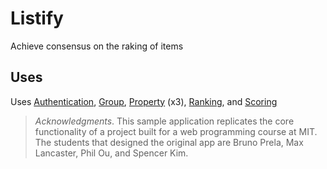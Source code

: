 # Listify

Achieve consensus on the raking of items

## Uses

Uses [Authentication][authentication], [Group][group],
[Property][property] (x3), [Ranking][ranking], and [Scoring][scoring]

> *Acknowledgments*. This sample application replicates the core functionality
> of a project built for a web programming course at MIT. The students that
> designed the original app are Bruno Prela, Max Lancaster, Phil Ou, and
> Spencer Kim.

[authentication]: https://github.com/spderosso/deja-vu/tree/master/packages/catalog/authentication
[authorization]:  https://github.com/spderosso/deja-vu/tree/master/packages/catalog/authorization
[chat]:  https://github.com/spderosso/deja-vu/tree/master/packages/catalog/chat
[comment]:       https://github.com/spderosso/deja-vu/tree/master/packages/catalog/comment
[event]:          https://github.com/spderosso/deja-vu/tree/master/packages/catalog/event
[follow]:          https://github.com/spderosso/deja-vu/tree/master/packages/catalog/follow
[geolocation]:          https://github.com/spderosso/deja-vu/tree/master/packages/catalog/geolocation
[group]:          https://github.com/spderosso/deja-vu/tree/master/packages/catalog/group
[label]:          https://github.com/spderosso/deja-vu/tree/master/packages/catalog/label
[match]:          https://github.com/spderosso/deja-vu/tree/master/packages/catalog/match
[passkey]:          https://github.com/spderosso/deja-vu/tree/master/packages/catalog/passkey
[property]:       https://github.com/spderosso/deja-vu/tree/master/packages/catalog/property
[ranking]:       https://github.com/spderosso/deja-vu/tree/master/packages/catalog/ranking
[rating]:       https://github.com/spderosso/deja-vu/tree/master/packages/catalog/rating
[schedule]:       https://github.com/spderosso/deja-vu/tree/master/packages/catalog/schedule
[scoring]:       https://github.com/spderosso/deja-vu/tree/master/packages/catalog/scoring
[task]:       https://github.com/spderosso/deja-vu/tree/master/packages/catalog/task
[transfer]:       https://github.com/spderosso/deja-vu/tree/master/packages/catalog/transfer

